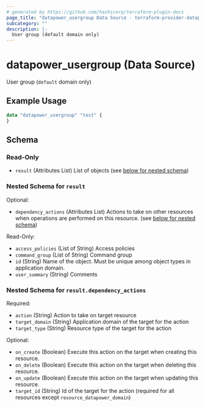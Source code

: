 ```yaml
---
# generated by https://github.com/hashicorp/terraform-plugin-docs
page_title: "datapower_usergroup Data Source - terraform-provider-datapower"
subcategory: ""
description: |-
  User group (default domain only)
---
```


# datapower_usergroup (Data Source)

User group (`default` domain only)

## Example Usage

```terraform
data "datapower_usergroup" "test" {
}
```

<!-- schema generated by tfplugindocs -->
## Schema

### Read-Only

- `result` (Attributes List) List of objects (see [below for nested schema](#nestedatt--result))

<a id="nestedatt--result"></a>
### Nested Schema for `result`

Optional:

- `dependency_actions` (Attributes List) Actions to take on other resources when operations are performed on this resource. (see [below for nested schema](#nestedatt--result--dependency_actions))

Read-Only:

- `access_policies` (List of String) Access policies
- `command_group` (List of String) Command group
- `id` (String) Name of the object. Must be unique among object types in application domain.
- `user_summary` (String) Comments

<a id="nestedatt--result--dependency_actions"></a>
### Nested Schema for `result.dependency_actions`

Required:

- `action` (String) Action to take on target resource
- `target_domain` (String) Application domain of the target for the action
- `target_type` (String) Resource type of the target for the action

Optional:

- `on_create` (Boolean) Execute this action on the target when creating this resource.
- `on_delete` (Boolean) Execute this action on the target when deleting this resource.
- `on_update` (Boolean) Execute this action on the target when updating this resource.
- `target_id` (String) Id of the target for the action (required for all resources except `resource_datapower_domain`)
